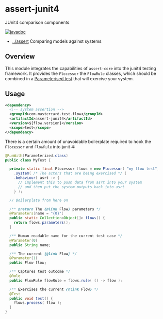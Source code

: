 
<!-- title start -->

# assert-junit4

JUnit4 comparison components

[![javadoc](https://javadoc.io/badge2/com.mastercard.test.flow/assert-junit4/javadoc.svg)](https://javadoc.io/doc/com.mastercard.test.flow/assert-junit4)

 * [../assert](..) Comparing models against systems

<!-- title end -->

## Overview

This module integrates the capabilities of `assert-core` into the junit4 testing framework.
It provides the `Flocessor` the `FlowRule` classes, which should be combined in a [Parameterised test](https://github.com/junit-team/junit4/wiki/parameterized-tests) that will exercise your system.

## Usage

```xml
<dependency>
  <!-- system assertion -->
  <groupId>com.mastercard.test.flow</groupId>
  <artifactId>assert-junit4</artifactId>
  <version>${flow.version}</version>
  <scope>test</scope>
</dependency>
```

There is a certain amount of unavoidable boilerplate required to hook the `Flocessor` and `FlowRule` into junit 4:

```java
@RunWith(Parameterized.class)
public class MyTest {

  private static final Flocessor flows = new Flocessor( "my flow test", mySystemModel )
    .system( /* The actors that are being exercised */ )
    .behaviour( asrt -> {
      // implement this to push data from asrt into your system 
      // and then put the system outputs back into asrt
    } );

  // Boilerplate from here on

  /** @return The {@link Flow} parameters */
  @Parameters(name = "{0}")
  public static Collection<Object[]> flows() {
    return flows.parameters();
  }

  /** Human-readable name for the current test case */
  @Parameter(0)
  public String name;

  /** The current {@link Flow} */
  @Parameter(1)
  public Flow flow;

  /** Captures test outcome */
  @Rule
  public FlowRule flowRule = flows.rule( () -> flow );

  /** Exercises the current {@link Flow} */
  @Test
  public void test() {
    flows.process( flow );
  }
}
```
